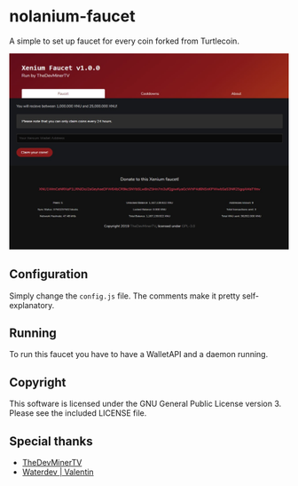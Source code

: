 # nolanium-faucet

A simple to set up faucet for every coin forked from Turtlecoin.

![Screenshot of the frontend](https://github.com/NolaniumProject/nolanium-faucet/blob/master/pictures/home.jpg?raw=true)

## Configuration

Simply change the `config.js` file. The comments make it pretty self-explanatory.

## Running

To run this faucet you have to have a WalletAPI and a daemon running.

## Copyright

This software is licensed under the GNU General Public License version 3.
Please see the included LICENSE file.

## Special thanks

- [TheDevMinerTV](https://github.com/TheDevMinerTV)
- [Waterdev | Valentin](https://github.com/UnrealValenting)